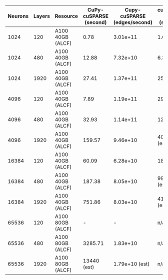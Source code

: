 | Neurons	| Layers | Resource | CuPy-cuSPARSE (second) | Cupy-cuSPARSE (edges/second) | cuSPARSE C++ (second) | cuSPARSE C++ (edges/second) |  CuPy-SPGEMMM (second) |  CuPy-SPGEMMM (edges/second) |   
| --------- | ------ | -------- | ---------------- | ------------------------- | ---------------- | ------------------------- | ---------------- | ------------------------- |
| 1024      | 120    | A100 40GB (ALCF) |  0.78 | 3.01e+11 | 1.64 | 1.43e+11 | 0.99 | 2.38e+11 |
| 1024      | 480    | A100 40GB (ALCF) |  12.88 | 7.32e+10 | 6.33 | 1.48e+11 | 3.95 | 2.39e+11 |
| 1024      | 1920   | A100 40GB (ALCF) |  27.41 | 1.37e+11 | 25.26 | 1.49e+11 | 15.12 | 2.49e+11 |
| 4096      | 120   | A100 40GB (ALCF) |  7.89 | 1.19e+11 | 29.18 | 3.23e+10 | 4.66 | 2.02e+11 |
| 4096      | 480   | A100 40GB (ALCF) |  32.93 | 1.14e+11 | 120.99 | 1.2e+11 | 18.23 | 2.07e+11 |
| 4096      | 1920   | A100 40GB (ALCF) |  159.57 | 9.46e+10 | 403.2 (est) | 3.7e10 (est) | 72.15 | 2.09e+11 |
| 16384      | 120   | A100 40GB (ALCF) |  60.09 | 6.28e+10 | 187.36 | 2.01e+10 | 45.15 | 8.36e+10 |
| 16384      | 480   | A100 40GB (ALCF) |  187.38 | 8.05e+10 | 995.82 (est) | 1.5e+10 (est) | 182.58 | 8.27e+10 |
| 16384      | 1920   | A100 40GB (ALCF) |  751.86 | 8.03e+10 | 4156.11 (est) | 1.4e+9 (est) | 730.63 | 8.27e+10 |
| 65536      | 120   | A100 80GB (ALCF) |  - | - | n/a | n/a |  |  |
| 65536      | 480   | A100 80GB (ALCF) |  3285.71 | 1.83e+10 | n/a | n/a |  |  |
| 65536      | 1920   | A100 80GB (ALCF) |  13440 (est) | 1.79e+10 (est) | n/a | n/a |  |  |
